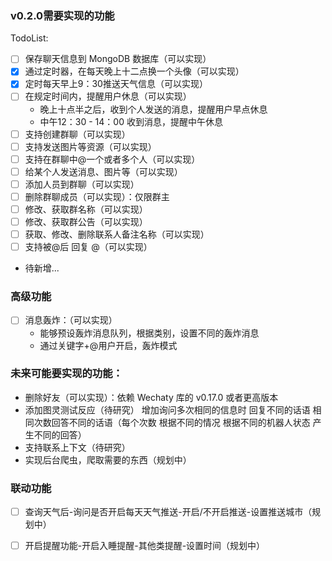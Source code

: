 ### v0.2.0需要实现的功能

TodoList:

- [ ] 保存聊天信息到 MongoDB 数据库（可以实现）
- [x] 通过定时器，在每天晚上十二点换一个头像（可以实现）
- [x] 定时每天早上9：30推送天气信息（可以实现）
- [ ] 在规定时间内，提醒用户休息（可以实现）
    - 晚上十点半之后，收到个人发送的消息，提醒用户早点休息
    - 中午12：30 - 14：00 收到消息，提醒中午休息
- [ ] 支持创建群聊（可以实现）
- [ ] 支持发送图片等资源（可以实现）
- [ ] 支持在群聊中@一个或者多个人（可以实现）
- [ ] 给某个人发送消息、图片等（可以实现）
- [ ] 添加人员到群聊（可以实现）
- [ ] 删除群聊成员（可以实现）：仅限群主
- [ ] 修改、获取群名称（可以实现）
- [ ] 修改、获取群公告（可以实现）
- [ ] 获取、修改、删除联系人备注名称（可以实现）
- [ ] 支持被@后 回复 @（可以实现）
- 待新增...

### 高级功能

- [ ] 消息轰炸：（可以实现）
    - 能够预设轰炸消息队列，根据类别，设置不同的轰炸消息
    - 通过关键字+@用户开启，轰炸模式

### 未来可能要实现的功能：

- 删除好友（可以实现）：依赖 Wechaty 库的 v0.17.0 或者更高版本
- 添加图灵测试反应（待研究）
    增加询问多次相同的信息时 回复不同的话语
    相同次数回答不同的话语（每个次数 根据不同的情况 根据不同的机器人状态 产生不同的回答）
- 支持联系上下文（待研究）
- 实现后台爬虫，爬取需要的东西（规划中）


### 联动功能

- [ ] 查询天气后-询问是否开启每天天气推送-开启/不开启推送-设置推送城市（规划中）
- [ ] 开启提醒功能-开启入睡提醒-其他类提醒-设置时间（规划中）



